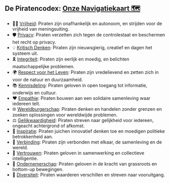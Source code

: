 ## De Piratencodex: [Onze Navigatiekaart 🗺️](PiratenCodex/README.md)

- 🏴‍☠️ [Vrijheid](PiratenCodex/Vrijheid.md): Piraten zijn onafhankelijk en autonoom, en strijden voor de vrijheid van meningsuiting.
- 🛡️ [Privacy](PiratenCodex/Privacy.md): Piraten verzetten zich tegen de controlestaat en beschermen het recht op privacy.
- 💡 [Kritisch Denken](PiratenCodex/KritischDenken.md): Piraten zijn nieuwsgierig, creatief en dagen het systeem uit.
- 🎗️ [Integriteit](PiratenCodex/Integriteit.md): Piraten zijn eerlijk en moedig, en belichten maatschappelijke problemen.
- 🌍 [Respect voor het Leven](PiratenCodex/RespectVoorHetLeven.md): Piraten zijn vredelievend en zetten zich in voor de natuur en duurzaamheid.
- 📚 [Kennisdeling](PiratenCodex/Kennisdeling.md): Piraten geloven in open toegang tot informatie, onderwijs en cultuur.
- ❤️ [Empathie](PiratenCodex/Empathie.md): Piraten bouwen aan een solidaire samenleving waar iedereen telt.
- 🌐 [Wereldburgerschap](PiratenCodex/Wereldburgerschap.md): Piraten denken en handelen zonder grenzen en zoeken oplossingen voor wereldwijde problemen.
- ⚖️ [Gelijkwaardigheid](PiratenCodex/Gelijkwaardigheid.md): Piraten streven naar gelijkheid voor iedereen, ongeacht achtergrond of afkomst.
- 🎉 [Inspiratie](PiratenCodex/Inspiratie.md): Piraten juichen innovatief denken toe en moedigen politieke betrokkenheid aan.
- 🤝 [Verbinding](PiratenCodex/Verbinding.md): Piraten zijn verbonden met elkaar, de samenleving en de wereld.
- 🤲 [Vertrouwen](PiratenCodex/Vertrouwen.md): Piraten geloven in samenwerking en collectieve intelligentie.
- 🌱 [Ondernemerschap](PiratenCodex/Ondernemerschap.md): Piraten geloven in de kracht van grassroots en bottom-up bewegingen.
- 🌈 [Diversiteit](PiratenCodex/Diversiteit.md): Piraten waarderen verschillen en streven naar vooruitgang.
